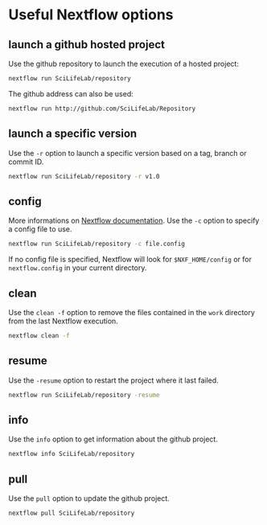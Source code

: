 # Useful Nextflow options

## launch a github hosted project
Use the github repository to launch the execution of a hosted project:
```bash
nextflow run SciLifeLab/repository
```
The github address can also be used:
```bash
nextflow run http://github.com/SciLifeLab/Repository
```

## launch a specific version
Use the `-r` option to launch a specific version based on a tag, branch or commit ID.
```bash
nextflow run SciLifeLab/repository -r v1.0
```

## config
More informations on [Nextflow documentation](https://www.nextflow.io/docs/latest/basic.html#configuration-options).
Use the `-c` option to specify a config file to use.
```bash
nextflow run SciLifeLab/repository -c file.config
```
If no config file is specified, Nextflow will look for `$NXF_HOME/config` or for `nextflow.config` in your current directory.

## clean
Use the `clean -f` option to remove the files contained in the `work` directory from the last Nextflow execution.
```bash
nextflow clean -f
```

## resume
Use the `-resume` option to restart the project where it last failed.
```bash
nextflow run SciLifeLab/repository -resume
```

## info
Use the `info` option to get information about the github project.
```bash
nextflow info SciLifeLab/repository
```

## pull
Use the `pull` option to update the github project.
```bash
nextflow pull SciLifeLab/repository
```
